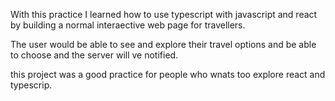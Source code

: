 With this practice I learned how to use typescript with javascript and react by building a normal interaective web page for travellers. 

The user would be able to see and explore their travel options and be able to choose and the server will ve notified. 

this project was a good practice for people who wnats too explore react and typescrip.
